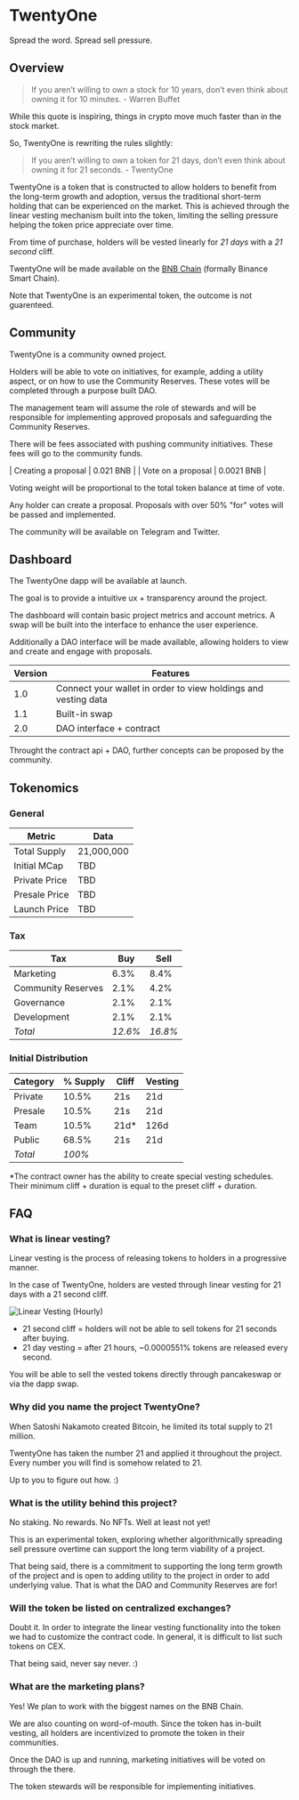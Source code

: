 # TwentyOne
Spread the word. Spread sell pressure.

## Overview

> If you aren’t willing to own a stock for 10 years, don’t even think about owning it for 10 minutes. - Warren Buffet

While this quote is inspiring, things in crypto move much faster than in the stock market.

So, TwentyOne is rewriting the rules slightly:

> If you aren’t willing to own a token for 21 days, don’t even think about owning it for 21 seconds. - TwentyOne

TwentyOne is a token that is constructed to allow holders to benefit from the long-term growth and adoption, versus the traditional short-term holding that can be experienced on the market. This is achieved through the linear vesting mechanism built into the token, limiting the selling pressure helping the token price appreciate over time.

From time of purchase, holders will be vested linearly for *21 days* with a *21 second* cliff.

TwentyOne will be made available on the [BNB Chain](https://bnbchain.org) (formally Binance Smart Chain).

Note that TwentyOne is an experimental token, the outcome is not guarenteed.

## Community

TwentyOne is a community owned project.

Holders will be able to vote on initiatives, for example, adding a utility aspect, or on how to use the Community Reserves. These votes will be completed through a purpose built DAO.

The management team will assume the role of stewards and will be responsible for implementing approved proposals and safeguarding the Community Reserves.

There will be fees associated with pushing community initiatives. These fees will go to the community funds.

| Creating a proposal   | 0.021 BNB     |
| Vote on a proposal    | 0.0021 BNB    |

Voting weight will be proportional to the total token balance at time of vote.

Any holder can create a proposal.
Proposals with over 50% "for" votes will be passed and implemented.

The community will be available on Telegram and Twitter.

## Dashboard

The TwentyOne dapp will be available at launch.

The goal is to provide a intuitive ux + transparency around the project.

The dashboard will contain basic project metrics and account metrics. A swap will be built into the interface to enhance the user experience.

Additionally a DAO interface will be made available, allowing holders to view and create and engage with proposals.


| Version   | Features                                                          |
|-----------|-------------------------------------------------------------------|
| 1.0       | Connect your wallet in order to view holdings and vesting data    |
| 1.1       | Built-in swap                                                     |
| 2.0       | DAO interface + contract                                          |

Throught the contract api + DAO, further concepts can be proposed by the community.

## Tokenomics

### General

| Metric        | Data          |
|---------------|---------------|
| Total Supply  | 21,000,000    |
| Initial MCap  | TBD           |
| Private Price | TBD           |
| Presale Price | TBD           |
| Launch Price  | TBD           |

### Tax

| Tax                   | Buy       | Sell      |
|-----------------------|-----------|-----------|
| Marketing             | 6.3%      | 8.4%      |
| Community Reserves    | 2.1%      | 4.2%      |
| Governance            | 2.1%      | 2.1%      |
| Development           | 2.1%      | 2.1%      |
| *Total*               | *12.6%*   | *16.8%*   |

### Initial Distribution

| Category  | % Supply  | Cliff | Vesting   |
|-----------|-----------|-------|-----------|
| Private   | 10.5%     | 21s   | 21d       |
| Presale   | 10.5%     | 21s   | 21d       |
| Team      | 10.5%     | 21d*  | 126d      |
| Public    | 68.5%     | 21s   | 21d       |
| *Total*   | *100%*    |       |           |

*The contract owner has the ability to create special vesting schedules. Their minimum cliff + duration is equal to the preset cliff + duration.

## FAQ

### What is linear vesting?

Linear vesting is the process of releasing tokens to holders in a progressive manner. 

In the case of TwentyOne, holders are vested through linear vesting for 21 days with a 21 second cliff.

![Linear Vesting (Hourly)](https://user-images.githubusercontent.com/85317525/190176226-7e983b21-1613-4d9e-990a-f4b2af1ed590.svg)

- 21 second cliff = holders will not be able to sell tokens for 21 seconds after buying.
- 21 day vesting = after 21 hours, ~0.0000551% tokens are released every second.

You will be able to sell the vested tokens directly through pancakeswap or via the dapp swap.

### Why did you name the project TwentyOne?

When Satoshi Nakamoto created Bitcoin, he limited its total supply to 21 million.

TwentyOne has taken the number 21 and applied it throughout the project. Every number you will find is somehow related to 21.

Up to you to figure out how. :)

### What is the utility behind this project?

No staking. No rewards. No NFTs. Well at least not yet!

This is an experimental token, exploring whether algorithmically spreading sell pressure overtime can support the long term viability of a project.

That being said, there is a commitment to supporting the long term growth of the project and is open to adding utility to the project in order to add underlying value. That is what the DAO and Community Reserves are for!

### Will the token be listed on centralized exchanges?

Doubt it. In order to integrate the linear vesting functionality into the token we had to customize the contract code. In general, it is difficult to list such tokens on CEX.

That being said, never say never. :)

### What are the marketing plans?

Yes! We plan to work with the biggest names on the BNB Chain.

We are also counting on word-of-mouth. Since the token has in-built vesting, all holders are incentivized to promote the token in their communities.

Once the DAO is up and running, marketing initiatives will be voted on through the there.

The token stewards will be responsible for implementing initiatives.
